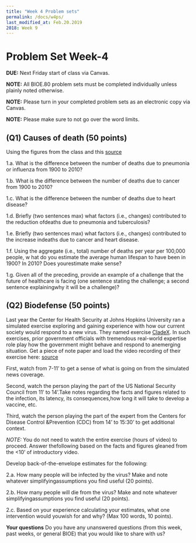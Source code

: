 ```yaml
---
title: "Week 4 Problem sets"
permalink: /docs/w4ps/
last_modified_at: Feb.20.2019
2018: Week 9
---
```


# Problem Set Week-4

**DUE:** Next Friday start of class via Canvas.

**NOTE:** All BIOE.80 problem sets must be completed individually unless plainly noted otherwise.

**NOTE:** Please turn in your completed problem sets as an electronic copy via Canvas.

**NOTE:** Please make sure to not go over the word limits.

## (Q1) Causes of death (50 points) 

Using the figures from the class and this [source](https://www.businessinsider.com/leading-causes-of-death-from-1900-2010-2012-6?op=1#and-here-it-is-all-laid-out-in-one-chart-deaths-per-100000-people-by-cause-1900-vs-2010-18)

1.a. What is the difference between the number of deaths due to pneumonia or influenza from 1900 to 2010?

1.b. What is the difference between the number of deaths due to cancer from 1900 to 2010?

1.c. What is the difference between the number of deaths due to heart disease?

1.d. Briefly (two sentences max) what factors (i.e., changes) 
contributed to the reduction ofdeaths due to pneumonia and tuberculosis?

1.e. Briefly (two sentences max) what factors (i.e., changes) contributed to the 
increase indeaths due to cancer and heart disease.

1.f. Using the aggregate (i.e., total) number of deaths per year per 100,000 people, w
hat do you estimate the average human lifespan to have been in 1900?  In 2010?  Does yourestimate make sense?

1.g. Given all of the preceding, provide an example of a challenge that the future of healthcare is facing 
(one sentence stating the challenge; a second sentence explainingwhy it will be a challenge)?

## (Q2) Biodefense (50 points) 

Last year the Center for Health Security at Johns Hopkins University ran a simulated exercise exploring and gaining experience with how our current society would respond to a new virus.  They named exercise [CladeX](http://www.centerforhealthsecurity.org/our-work/events/2018_clade_x_exercise/). In such exercises, prior government officials with tremendous real-world expertise role play how the government might behave and respond to anemerging situation. Get a piece of note paper and load the video recording of their exercise here: [source](https://youtu.be/sJ1x8SlNxj0) 

First, watch from 7-11’ to get a sense of what is going on from the simulated news coverage.

Second, watch the person playing the part of the US National Security Council from 11’ to 14’.Take notes regarding the facts and figures related to the infection, its latency, its consequences,how long it will take to develop a vaccine, etc.

Third, watch the person playing the part of the expert from the Centers for Disease Control &Prevention (CDC) from 14’ to 15:30’ to get additional context.

*NOTE:* You do not need to watch the entire exercise (hours of video) to proceed.  Answer thefollowing based on the facts and figures gleaned from the <10’ of introductory video.

Develop back-of-the-envelope estimates for the following:

2.a. How many people will be infected by the virus?  Make and note whatever simplifyingassumptions you find useful (20 points).

2.b. How many people will die from the virus?  Make and note whatever simplifyingassumptions you find useful (20 points).

2.c. Based on your experience calculating your estimates, what one intervention would youwish for and why?  (Max 100 words, 10 points).


**Your questions** Do you have any unanswered questions (from this week, past weeks, or general BIOE) that you would like to share with us?
